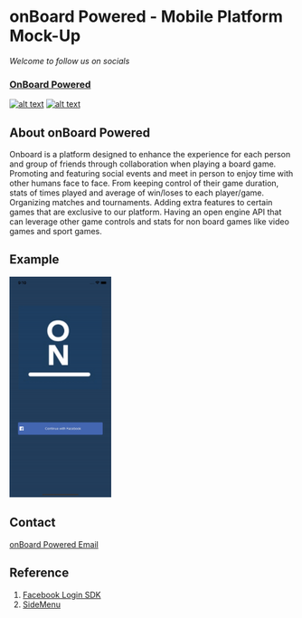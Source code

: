 # onBoard Powered - Mobile Platform Mock-Up
*Welcome to follow us on socials*
### [OnBoard Powered](https://onboardpowered.com/?fbclid=IwAR25B6sN0hImPsElDCeBFAtnGguQ3aTjGG3HS5D_xMaV7zwv8uLYHrrKu0w)

[![alt text][1.1]][1]
[![alt text][2.1]][2]

[1.1]: http://i.imgur.com/tXSoThF.png 
[2.1]: http://i.imgur.com/P3YfQoD.png 

[1]: https://twitter.com/OnboardP
[2]: https://fb.me/OnboardPowered

## About onBoard Powered

Onboard is a platform designed to enhance the experience for each person and group of friends through collaboration when playing a board game. Promoting and featuring social events and meet in person to enjoy time with other humans face to face.
From keeping control of their game duration, stats of times played and average of win/loses to each player/game. Organizing matches and tournaments.
Adding extra features to certain games that are exclusive to our platform.
Having an open engine API that can leverage other game controls and stats for non board games like video games and sport games.

## Example
<img src="onBoardGame/Supporting Files/example.gif" width="180">

## Contact

[onBoard Powered Email](hello@onboardpowered.com)

## Reference

1. [Facebook Login SDK](https://developers.facebook.com/docs/facebook-login/ios/)
2. [SideMenu](https://github.com/kukushi/SideMenu/blob/master/README.md)
